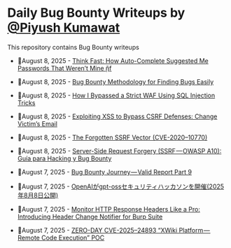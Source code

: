 # Daily Bug Bounty Writeups by [@Piyush Kumawat](https://twitter.com/piyush_supiy) 
This repository contains Bug Bounty writeups

<!-- BLOG-POST-LIST:START -->
 - 💯August 8, 2025 - [Think Fast: How Auto-Complete Suggested Me Passwords That Weren’t Mine ᾒf](https://infosecwriteups.com/think-fast-how-auto-complete-suggested-me-passwords-that-werent-mine-%E1%BE%92f-d5c26ad34a3a?source=rss------bug_bounty-5) 

 - 💯August 8, 2025 - [Bug Bounty Methodology for Finding Bugs Easily](https://infosecwriteups.com/bug-bounty-methodology-for-finding-bugs-easily-26e6bb3fc5a7?source=rss------bug_bounty-5) 

 - 💯August 8, 2025 - [How I Bypassed a Strict WAF Using SQL Injection Tricks](https://infosecwriteups.com/how-i-bypassed-a-strict-waf-using-sql-injection-tricks-b0a500b712d8?source=rss------bug_bounty-5) 

 - 💯August 8, 2025 - [Exploiting XSS to Bypass CSRF Defenses: Change Victim’s Email](https://infosecwriteups.com/exploiting-xss-to-bypass-csrf-defenses-change-victims-email-dcdcbfe1d5df?source=rss------bug_bounty-5) 

 - 💯August 8, 2025 - [The Forgotten SSRF Vector &lpar;CVE-2020–10770&rpar;](https://medium.com/h7w/the-forgotten-ssrf-vector-cve-2020-10770-8bf04bfd4be9?source=rss------bug_bounty-5) 

 - 💯August 8, 2025 - [Server-Side Request Forgery &lpar;SSRF — OWASP A10&rpar;: Guía para Hacking y Bug Bounty](https://medium.com/@jpablo13/server-side-request-forgery-ssrf-owasp-a10-gu%C3%ADa-para-hacking-y-bug-bounty-3705bbc5f283?source=rss------bug_bounty-5) 

 - 💯August 7, 2025 - [Bug Bounty Journey — Valid Report Part 9](https://medium.com/@0xF3r4t/bug-bounty-journey-valid-report-part-9-879e35be5ff6?source=rss------bug_bounty-5) 

 - 💯August 7, 2025 - [OpenAIがgpt-ossセキュリティハッカソンを開催&lpar;2025年8月8日公開&rpar;](https://medium.com/@esasahara/openai%E3%81%8Cgpt-oss%E3%82%BB%E3%82%AD%E3%83%A5%E3%83%AA%E3%83%86%E3%82%A3%E3%83%8F%E3%83%83%E3%82%AB%E3%82%BD%E3%83%B3%E3%82%92%E9%96%8B%E5%82%AC-2025%E5%B9%B48%E6%9C%888%E6%97%A5%E5%85%AC%E9%96%8B-d2d429c6fa25?source=rss------bug_bounty-5) 

 - 💯August 7, 2025 - [Monitor HTTP Response Headers Like a Pro: Introducing Header Change Notifier for Burp Suite](https://medium.com/@mohamednfe78/monitor-http-response-headers-like-a-pro-introducing-header-change-notifier-for-burp-suite-b1494028b4db?source=rss------bug_bounty-5) 

 - 💯August 7, 2025 - [ZERO-DAY CVE-2025–24893 “XWiki Platform — Remote Code Execution” POC](https://medium.com/@hariharanhex00/zero-day-cve-2025-24893-xwiki-platform-remote-code-execution-poc-00bd2ca3a93d?source=rss------bug_bounty-5) 
<!-- BLOG-POST-LIST:END -->
